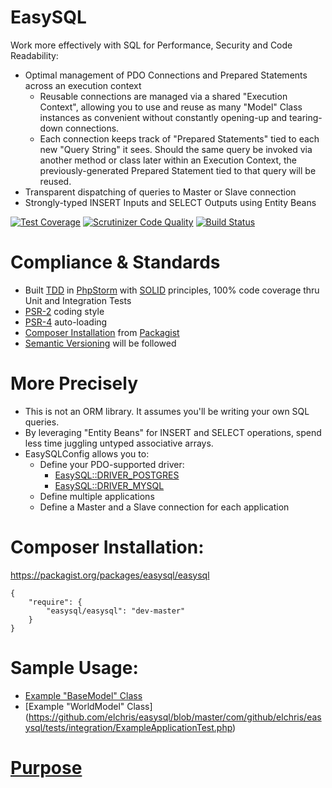 EasySQL
=======

Work more effectively with SQL for Performance, Security and Code Readability:

* Optimal management of PDO Connections and Prepared Statements across an execution context
   * Reusable connections are managed via a shared "Execution Context", allowing you to use and reuse as many "Model" Class instances as convenient without constantly opening-up and tearing-down connections.
   * Each connection keeps track of "Prepared Statements" tied to each new "Query String" it sees. Should the same query be invoked via another method or class later within an Execution Context, the previously-generated Prepared Statement tied to that query will be reused.
* Transparent dispatching of queries to Master or Slave connection
* Strongly-typed INSERT Inputs and SELECT Outputs using Entity Beans

[![Test Coverage](https://codeclimate.com/github/elchris/easysql/badges/coverage.svg)](https://codeclimate.com/github/elchris/easysql)
[![Scrutinizer Code Quality](https://scrutinizer-ci.com/g/elchris/easysql/badges/quality-score.png?b=master)](https://scrutinizer-ci.com/g/elchris/easysql/?branch=master)
[![Build Status](https://scrutinizer-ci.com/g/elchris/easysql/badges/build.png?b=master)](https://scrutinizer-ci.com/g/elchris/easysql/build-status/master)

Compliance & Standards
======================

* Built [TDD](http://en.wikipedia.org/wiki/Test-driven_development) in [PhpStorm](https://www.jetbrains.com/phpstorm/) with [SOLID](http://en.wikipedia.org/wiki/SOLID_(object-oriented_design)) principles, 100% code coverage thru Unit and Integration Tests
* [PSR-2](http://www.php-fig.org/psr/psr-2/) coding style
* [PSR-4](http://www.php-fig.org/psr/psr-4/) auto-loading
* [Composer Installation](https://getcomposer.org) from [Packagist](https://packagist.org/packages/easysql/easysql)
* [Semantic Versioning](http://semver.org) will be followed

More Precisely
==============

* This is not an ORM library. It assumes you'll be writing your own SQL queries.
* By leveraging "Entity Beans" for INSERT and SELECT operations, spend less time juggling untyped associative arrays.
* EasySQLConfig allows you to:
    * Define your PDO-supported driver:
      * [EasySQL::DRIVER_POSTGRES](https://github.com/elchris/easysql/blob/master/com/github/elchris/easysql/EasySQLConfig.php#L96)
      * [EasySQL::DRIVER_MYSQL](https://github.com/elchris/easysql/blob/master/com/github/elchris/easysql/EasySQLConfig.php#L95)
    * Define multiple applications
    * Define a Master and a Slave connection for each application

Composer Installation:
======================

https://packagist.org/packages/easysql/easysql

    {
        "require": {
            "easysql/easysql": "dev-master"
        }
    }

Sample Usage:
=============
* [Example "BaseModel" Class](https://github.com/elchris/easysql/blob/master/com/github/elchris/easysql/tests/integration/ExampleBaseModel.php)
* [Example "WorldModel" Class]
(https://github.com/elchris/easysql/blob/master/com/github/elchris/easysql/tests/integration/ExampleApplicationTest.php)

[Purpose](https://github.com/elchris/easysql/blob/master/com/github/elchris/easysql/EasySQL.php#L13)
========




